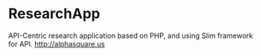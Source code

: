 ResearchApp
===========

API-Centric research application based on PHP, and using Slim framework for API. http://alphasquare.us
